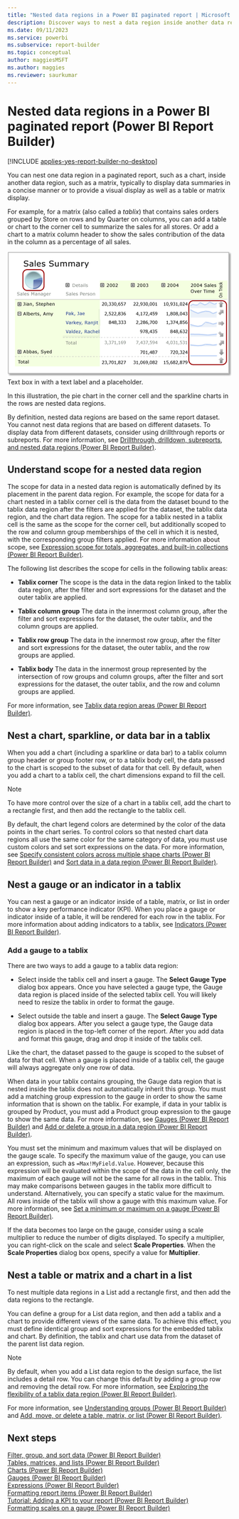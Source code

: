 ```yaml
---
title: "Nested data regions in a Power BI paginated report | Microsoft Docs"
description: Discover ways to nest a data region inside another data region in Power BI Report Builder. Display data summaries in a Power BI paginated report in a concise table or matrix. 
ms.date: 09/11/2023
ms.service: powerbi
ms.subservice: report-builder
ms.topic: conceptual
author: maggiesMSFT
ms.author: maggies
ms.reviewer: saurkumar
---
```

# Nested data regions in a Power BI paginated report (Power BI Report Builder)

[!INCLUDE [applies-yes-report-builder-no-desktop](../../includes/applies-yes-report-builder-no-desktop.md)]

  You can nest one data region in a paginated report, such as a chart, inside another data region, such as a matrix, typically to display data summaries in a concise manner or to provide a visual display as well as a table or matrix display.  
  
 For example, for a matrix (also called a *tablix*) that contains sales orders grouped by Store on rows and by Quarter on columns, you can add a table or chart to the corner cell to summarize the sales for all stores. Or add a chart to a matrix column header to show the sales contribution of the data in the column as a percentage of all sales.  
  
 ![Screenshot showing nested data region.](../report-design/media/nested-data-region.gif "Screenshot showing nested data region")  
 Text box in with a text label and a placeholder.
  
 In this illustration, the pie chart in the corner cell and the sparkline charts in the rows are nested data regions.  
  
 By definition, nested data regions are based on the same report dataset. You cannot nest data regions that are based on different datasets. To display data from different datasets, consider using drillthrough reports or subreports. For more information, see [Drillthrough, drilldown, subreports, and nested data regions &#40;Power BI Report Builder&#41;](../../paginated-reports/report-design/drillthrough-drilldown-subreports-nested-data-regions.md).  
  
 
## Understand scope for a nested data region  
 The scope for data in a nested data region is automatically defined by its placement in the parent data region. For example, the scope for data for a chart nested in a tablix corner cell is the data from the dataset bound to the tablix data region after the filters are applied for the dataset, the tablix data region, and the chart data region. The scope for a tablix nested in a tablix cell is the same as the scope for the corner cell, but additionally scoped to the row and column group memberships of the cell in which it is nested, with the corresponding group filters applied. For more information about scope, see [Expression scope for totals, aggregates, and built-in collections &#40;Power BI Report Builder&#41;](../../paginated-reports/expressions/expression-scope-for-totals-aggregates-and-built-in-collections.md).  
  
 The following list describes the scope for cells in the following tablix areas:  
  
-   **Tablix corner** The scope is the data in the data region linked to the tablix data region, after the filter and sort expressions for the dataset and the outer tablix are applied.  
  
-   **Tablix column group** The data in the innermost column group, after the filter and sort expressions for the dataset, the outer tablix, and the column groups are applied.  
  
-   **Tablix row group** The data in the innermost row group, after the filter and sort expressions for the dataset, the outer tablix, and the row groups are applied.  
  
-   **Tablix body** The data in the innermost group represented by the intersection of row groups and column groups, after the filter and sort expressions for the dataset, the outer tablix, and the row and column groups are applied.  
  
 For more information, see [Tablix data region areas &#40;Power BI Report Builder&#41;](/sql/reporting-services/report-design/tablix-data-region-areas-report-builder-and-ssrs).  
  
## Nest a chart, sparkline, or data bar in a tablix  
 When you add a chart (including a sparkline or data bar) to a tablix column group header or group footer row, or to a tablix body cell, the data passed to the chart is scoped to the subset of data for that cell. By default, when you add a chart to a tablix cell, the chart dimensions expand to fill the cell.  
  
> [!NOTE]  
>  To have more control over the size of a chart in a tablix cell, add the chart to a rectangle first, and then add the rectangle to the tablix cell.  
  
 By default, the chart legend colors are determined by the color of the data points in the chart series. To control colors so that nested chart data regions all use the same color for the same category of data, you must use custom colors and set sort expressions on the data. For more information, see [Specify consistent colors across multiple shape charts &#40;Power BI Report Builder&#41;](../../paginated-reports/report-design/visualizations/specify-consistent-colors-across-multiple-shape-charts-report-builder.md) and [Sort data in a data region &#40;Power BI Report Builder&#41;](../../paginated-reports/report-design/sort-data-data-region-report-builder.md).  
  
## Nest a gauge or an indicator in a tablix  
 You can nest a gauge or an indicator inside of a table, matrix, or list in order to show a key performance indicator (KPI). When you place a gauge or indicator inside of a table, it will be rendered for each row in the tablix. For more information about adding indicators to a tablix, see [Indicators &#40;Power BI Report Builder&#41;](../../paginated-reports/report-design/visualizations/indicators-report-builder.md).  
  
### Add a gauge to a tablix  
 There are two ways to add a gauge to a tablix data region:  
  
-   Select inside the tablix cell and insert a gauge. The **Select Gauge Type** dialog box appears. Once you have selected a gauge type, the Gauge data region is placed inside of the selected tablix cell. You will likely need to resize the tablix in order to format the gauge.  
  
-   Select outside the table and insert a gauge. The **Select Gauge Type** dialog box appears. After you select a gauge type, the Gauge data region is placed in the top-left corner of the report. After you add data and format this gauge, drag and drop it inside of the tablix cell.  
  
 Like the chart, the dataset passed to the gauge is scoped to the subset of data for that cell. When a gauge is placed inside of a tablix cell, the gauge will always aggregate only one row of data.  
  
 When data in your tablix contains grouping, the Gauge data region that is nested inside the tablix does not automatically inherit this group. You must add a matching group expression to the gauge in order to show the same information that is shown on the tablix. For example, if data in your tablix is grouped by Product, you must add a Product group expression to the gauge to show the same data. For more information, see [Gauges &#40;Power BI Report Builder&#41;](../../paginated-reports/report-design/visualizations/gauges-report-builder.md) and [Add or delete a group in a data region &#40;Power BI Report Builder&#41;](../../paginated-reports/report-design/add-delete-group-data-region-report-builder.md).  
  
 You must set the minimum and maximum values that will be displayed on the gauge scale. To specify the maximum value of the gauge, you can use an expression, such as `=Max!MyField.Value`. However, because this expression will be evaluated within the scope of the data in the cell only, the maximum of each gauge will not be the same for all rows in the tablix. This may make comparisons between gauges in the tablix more difficult to understand. Alternatively, you can specify a static value for the maximum. All rows inside of the tablix will show a gauge with this maximum value. For more information, see [Set a minimum or maximum on a gauge &#40;Power BI Report Builder&#41;](../../paginated-reports/report-design/visualizations/set-minimum-maximum-gauge-report-builder.md).  
  
 If the data becomes too large on the gauge, consider using a scale multiplier to reduce the number of digits displayed. To specify a multiplier, you can right-click on the scale and select **Scale Properties**. When the **Scale Properties** dialog box opens, specify a value for **Multiplier**.  
  
## Nest a table or matrix and a chart in a list  
 To nest multiple data regions in a List add a rectangle first, and then add the data regions to the rectangle.  
  
 You can define a group for a List data region, and then add a tablix and a chart to provide different views of the same data. To achieve this effect, you must define identical group and sort expressions for the embedded tablix and chart. By definition, the tablix and chart use data from the dataset of the parent list data region.  
  
> [!NOTE]  
>  By default, when you add a List data region to the design surface, the list includes a detail row. You can change this default by adding a group row and removing the detail row. For more information, see [Exploring the flexibility of a tablix data region &#40;Power BI Report Builder&#41;](/sql/reporting-services/report-design/exploring-the-flexibility-of-a-tablix-data-region-report-builder-and-ssrs).  
  
 For more information, see [Understanding groups &#40;Power BI Report Builder&#41;](../../paginated-reports/report-design/understand-groups-report-builder.md) and [Add, move, or delete a table, matrix, or list &#40;Power BI Report Builder&#41;](/sql/reporting-services/report-design/add-move-or-delete-a-table-matrix-or-list-report-builder-and-ssrs).  
  
## Next steps  
 [Filter, group, and sort data &#40;Power BI Report Builder&#41;](../../paginated-reports/report-design/filter-group-sort-data-report-builder.md)     
 [Tables, matrices, and lists &#40;Power BI Report Builder&#41;](../../paginated-reports/report-builder-tables-matrices-lists.md)   
 [Charts &#40;Power BI Report Builder&#41;](../../paginated-reports/report-design/visualizations/charts-report-builder.md)   
 [Gauges &#40;Power BI Report Builder&#41;](../../paginated-reports/report-design/visualizations/gauges-report-builder.md)   
 [Expressions &#40;Power BI Report Builder&#41;](../../paginated-reports/expressions/report-builder-expressions.md)   
 [Formatting report items &#40;Power BI Report Builder&#41;](/sql/reporting-services/report-design/formatting-report-items-report-builder-and-ssrs)   
 [Tutorial: Adding a KPI to your report &#40;Power BI Report Builder&#41;](/sql/reporting-services/tutorial-adding-a-kpi-to-your-report-report-builder)   
 [Formatting scales on a gauge &#40;Power BI Report Builder&#41;](../../paginated-reports/report-design/visualizations/format-scales-gauge-report-builder.md)  
  
  
